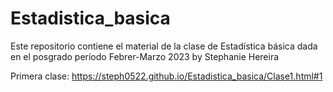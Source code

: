 # Estadistica_basica

Este repositorio contiene el material de la clase de Estadística básica dada en el posgrado período Febrer-Marzo 2023 by Stephanie Hereira

Primera clase: https://steph0522.github.io/Estadistica_basica/Clase1.html#1

